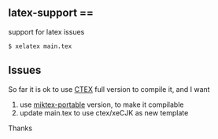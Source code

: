 ## latex-support ==

support for latex issues

	$ xelatex main.tex

## Issues ##

So far it is ok to use [CTEX](http://www.ctex.org/) full version to compile it, and I want 

1. use [miktex-portable](www.miktex.org/portable) version, to make it compilable
2. update main.tex to use ctex/xeCJK as new template

Thanks